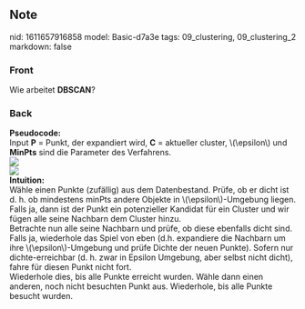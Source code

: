 ## Note
nid: 1611657916858
model: Basic-d7a3e
tags: 09_clustering, 09_clustering_2
markdown: false

### Front
Wie arbeitet <b>DBSCAN</b>?

### Back
<div>
  <b>Pseudocode:</b>
</div>
<div>
  Input <b>P</b> = Punkt, der expandiert wird, <b>C</b> = aktueller
  cluster, \(\epsilon\) und <b>MinPts</b> sind die Parameter des
  Verfahrens.
</div>
<div><img src=
paste-e9ff7a68e0d4ec01b0a3466f5885e4f954201210.jpg></div>
<div><img src=
paste-1990b755f054e314e27061e43b8fe5537a686d41.jpg></div>
<div>
  <b>Intuition:</b>
</div>
<div>
  Wähle einen Punkte (zufällig) aus dem Datenbestand. Prüfe, ob er
  dicht ist d. h. ob mindestens minPts andere Objekte in
  \(\epsilon\)-Umgebung liegen. Falls ja, dann ist der Punkt ein
  potenzieller Kandidat für ein Cluster und wir fügen alle seine
  Nachbarn dem Cluster hinzu.
</div>
<div>
  Betrachte nun alle seine Nachbarn und prüfe, ob diese ebenfalls
  dicht sind. Falls ja, wiederhole das Spiel von eben (d.h.
  expandiere die Nachbarn um ihre \(\epsilon\)-Umgebung und prüfe
  Dichte der neuen Punkte). Sofern nur dichte-erreichbar (d. h.
  zwar in Epsilon Umgebung, aber selbst nicht dicht), fahre für
  diesen Punkt nicht fort.
</div>
<div>
  Wiederhole dies, bis alle Punkte erreicht wurden. Wähle dann
  einen anderen, noch nicht besuchten Punkt aus. Wiederhole, bis
  alle Punkte besucht wurden.
</div>

